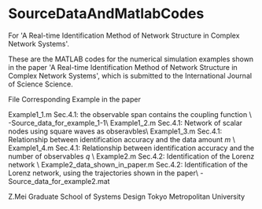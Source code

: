 # SourceDataAndMatlabCodes
For 'A Real-time Identification Method of Network Structure in Complex Network Systems'.

These are the MATLAB codes for the numerical simulation examples shown in the paper 
'A Real-time Identification Method of Network Structure in Complex Network Systems',
which is submitted to the International Journal of Science Science. 


File                              Corresponding Example in the paper

Example1_1.m                      Sec.4.1: the observable span contains the coupling function \\
  -Source_data_for_example_1-1\\
Example1_2.m                      Sec.4.1: Network of scalar nodes using square waves as obseravbles\\
Example1_3.m                      Sec.4.1: Relationship between identification accuracy and the data amount $m$ \\
Example1_4.m                      Sec.4.1: Relationship between identification accuracy and the number of observables $q$ \\
Example2.m                        Sec.4.2: Identification of the Lorenz network \\
Example2_data_shown_in_paper.m    Sec.4.2: Identification of the Lorenz network, using the trajectories shown in the paper\\
  -Source_data_for_example2.mat



Z.Mei 
Graduate School of Systems Design
Tokyo Metropolitan University
